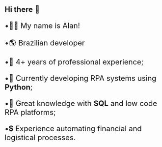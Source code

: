   <font size=5>**Hi there** 👋

  •🙋🏻 My name is Alan!
     
  •🌎 Brazilian developer

  •📅 4+ years of professional experience;
  
  •🐍 Currently developing RPA systems using **Python**;
  
  •💬 Great knowledge with **SQL** and low code RPA platforms;
  
  •💲 Experience automating financial and logistical processes.
<!---
alanfurquim/alanfurquim is a ✨ special ✨ repository because its `README.md` (this file) appears on your GitHub profile.
You can click the Preview link to take a look at your changes.
--->
